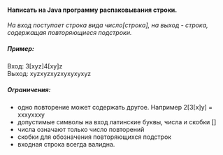 #### Написать на Java  программу распаковывания строки.
*На вход поступает строка вида число[строка], на выход - строка, содержащая повторяющиеся подстроки.*
##### Пример:
Вход: 3[xyz]4[xy]z\
Выход: xyzxyzxyzxyxyxyxyz

##### Ограничения:
- одно повторение может содержать другое. Например 2[3[x]y] = xxxyxxxy
- допустимые символы на вход латинские буквы, числа и скобки []
- числа означают только число повторений
- скобки для обозначения повторяющихся подстрок
- входная строка всегда валидна.
